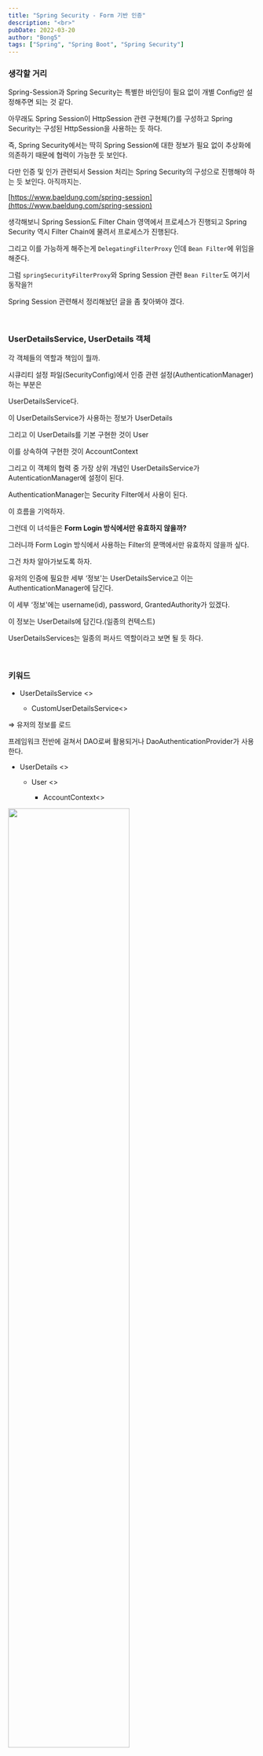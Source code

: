 ```yaml
---
title: "Spring Security - Form 기반 인증"
description: "<br>"
pubDate: 2022-03-20
author: "Bong5"
tags: ["Spring", "Spring Boot", "Spring Security"]
---
```

### 생각할 거리

Spring-Session과 Spring Security는 특별한 바인딩이 필요 없이 개별 Config만 설정해주면 되는 것 같다.

아무래도 Spring Session이 HttpSession 관련 구현체(?)를 구성하고 Spring Security는 구성된 HttpSession을 사용하는 듯 하다.

즉, Spring Security에서는 딱히 Spring Session에 대한 정보가 필요 없이 추상화에 의존하기 때문에 협력이 가능한 듯 보인다.

다만 인증 및 인가 관련되서 Session 처리는 Spring Security의 구성으로 진행해야 하는 듯 보인다. 아직까지는.

[https://www.baeldung.com/spring-session](https://www.baeldung.com/spring-session)

생각해보니 Spring Session도 Filter Chain 영역에서 프로세스가 진행되고 Spring Security 역시 Filter Chain에 물려서 프로세스가 진행된다.

그리고 이를 가능하게 해주는게 `DelegatingFilterProxy` 인데 `Bean Filter`에 위임을 해준다.

그럼 `springSecurityFilterProxy`와 Spring Session 관련 `Bean Filter`도 여기서 동작을?!

Spring Session 관련해서 정리해놨던 글을 좀 찾아봐야 겠다.

<br>

### UserDetailsService, UserDetails 객체

각 객체들의 역할과 책임이 뭘까.

시큐리티 설정 파일(SecurityConfig)에서 인증 관련 설정(AuthenticationManager)하는 부분은

UserDetailsService다.

이 UserDetailsService가 사용하는 정보가 UserDetails

그리고 이 UserDetails를 기본 구현한 것이 User 

이를 상속하여 구현한 것이 AccountContext

그리고 이 객체의 협력 중 가장 상위 개념인 UserDetailsService가 AutenticationManager에 설정이 된다.

AuthenticationManager는 Security Filter에서 사용이 된다.

이 흐름을 기억하자.

그런데 이 녀석들은 **Form Login 방식에서만 유효하지 않을까?**

그러니까 Form Login 방식에서 사용하는 Filter의 문맥에서만 유효하지 않을까 싶다.

그건 차차 알아가보도록 하자.

유저의 인증에 필요한 세부 ‘정보'는 UserDetailsService고 이는 AuthenticationManager에 담긴다.

이 세부 ‘정보'에는 username(id), password, GrantedAuthority가 있겠다.

이 정보는 UserDetails에 담긴다.(일종의 컨텍스트)

UserDetailsServices는 일종의 퍼사드 역할이라고 보면 될 듯 하다.

<br>

### 키워드

- UserDetailsService <<interface>>
    - CustomUserDetailsService<<implement>>

⇒ 유저의 정보를 로드

프레임워크 전반에 걸쳐서 DAO로써 활용되거나 DaoAuthenticationProvider가 사용한다.

- UserDetails <<interface>>
    - User <<implement>>
        - AccountContext<<implement>>

<img src="/assets/img/springsecurity/img11.png" width="70%" height="auto" >

---

<br>

### AuthenticationProvider 객체 활용 및 구현

위에서 구현 및 활용한 `UserDetailsService`가 반환하는 `UserDetails`에 대해서 검증을 진행해야 함

이러한 검증은 `AuthenticationProvider`중 하나가 사용되는데, 우리는 이를 구현한 `CustomAuthenticationProvider`를 활용할 예정

<br>

### CustomAuthenticationProvider

`AuthenticationManager(ProviderManager)`가 호출할 `CustomAuthenticationProvider`를 구현하여 인증 유저에 대한 검증 로직을 수행

<img src="/assets/img/springsecurity/img12.png" width="70%" height="auto" >

<script src="https://gist.github.com/BongHoLee/97a92ee649c610e7ac4dbf3b1701ecbc.js"></script>

<br>

### Logout 및 보안처리

- SecurityContextLogoutHandler를 사용할 수 있다.

<script src="https://gist.github.com/BongHoLee/ae253db98eb666efb474243bcb886770.js"></script>

<br>

### 이쯤에서 Spring Session과 함께 해보자.

[https://www.baeldung.com/spring-session-jdbc](https://www.baeldung.com/spring-session-jdbc)

[https://www.javadevjournal.com/spring/spring-session-with-jdbc/](https://www.javadevjournal.com/spring/spring-session-with-jdbc/)

- spring-session-jdbc

디펜던시를 확인해보면 자동으로 session 관련 sql을 실행할 수 있게끔 sql 파일을 갖고 있음.

Configuration에서 `@EnableJdbcHttpSession`을 해주면 안된다. → Spring Autoconfiguration이 작동하지 않음(직접 작성하는것으로 인식)

따라서 `@SpringBootApplication`과 함께 위 어노테이션을 붙여주자.

뭔가 postgresql은 sqlsession table을 직접 생성해줘야 하나보다..

그리고  Account 객체를 Serializable 구현을 해줘야한다. → 세션에 이 객체가 직렬화 되어 저장되나 보다.

---

<br>

### 인증 추가 정보 전달 및 설정

### WebAuthenticationDetails, AuthenticationDetailsSource

<img src="/assets/img/springsecurity/img13.png" width="70%" height="auto" >

- AuthenticationFilter(UsernamePasswordAuthenticationFilter)
    - Security Filter 중 인증에 대한 책임을 담당하는 필터
- WebAuthenticationDetails
    - 인증 과정 중 전달된 데이터를 저장
    - Authentication의 details 속성에 저장
- AuthenticationDetailsSource
    - WebAuthenticationDetails 객체를 생성

클라이언트가 인증 정보(username, password) 외의 데이터를 전달하는 경우가 있다.

그리고 이 데이터들은 인증 과정, 인증 이후 등에서 필요할 때 사용이 되어야 할 수 있다.

이 때 이 정보들을 `Authentication` 객체의 `details` 속성에 담아서 저장을 하여 사용하는데, 이 `details` 객체의 타입은 `object`로써 어떤 타입도 저장이 가능하다.

그리고 그 `details` 중 하나가 바로 `WebAuthenticationDetails`이다. 

`WebAuthenticationDetails` 객체를 생성하는 객체가 `AuthenticationDetailsSource`

즉, `WebAuthenticationDetails` 객체는 클라이언트가 추가적으로 전달하는 데이터를 저장한다.

스프링 시큐리티는 기본적으로 `remoteAddress, SessionId`는 제공한다.

간단하게 AuthenticationFilter의 구현체 중 하나인 `UsernamePasswordAuthenticationFilter`의 코드를 살펴보면

<script src="https://gist.github.com/BongHoLee/1affab1538cd6d10622c6ba9d9d6f820.js"></script>

추가 설명이 필요 없이 위 코드의 주석을 확인해보면 

- 클라이언트의 요청
- AuthenticationFilter(UsernamePasswordAuthenticationFilter)가 호출됨
    - 클라이언트가 전달한 request로부터 username, password를 얻어옴
    - 인증을 위한(아직 인증은 안된) Authentication(UsernamePasswordAuthenticationToken) 생성
    - 생성한 Authentication에 details 속성 설정(setDetails)
- AuthenticationDetailsSource가 WebAuthenticationDetails를 세팅

이 `details`는 `Authentication` 객체가 활용될 수 있는 곳이라면 어디든 전역적으로 사용 할 수 있다.

<br>

### 인증 성공 핸들러

<img src="/assets/img/springsecurity/img14.png" width="70%" height="auto" >

인증 성공 핸들러에서 세션에 필요한 요소들을 추가하는 등 처리할 수 있을듯.

<br>

### CustomAuthenticationSuccessHandler

인증 성공 이후 `AuthenticationSuccessHanlder`를 호출하여 후속 작업을 할 수 있다.

`AuthenticationSuccessHadnler`는 인터페이스라서 아래 두 개 작업이 가능하다.

- 직접 구현체를 만들어서 등록한다.
- 스프링 시큐리티가 기본적으로 제공하는 클래스를 상속하여 추가 구현한다.

강좌에서는 상속을 이용해서 진행

<br>

<script src="https://gist.github.com/BongHoLee/6a6873cda225a8284e68d583e2f734b1.js"></script>

<br>

### 인증 실패 핸들러 구현

<img src="/assets/img/springsecurity/img15.png" width="70%" height="auto" >

인증 실패 시 AuthenticationFilter는 AuthenticationFailureHandler를 호출한다.

그리고 `AuthenticationFailureHandler`는 인터페이스로, 사용하는 방법에는 두 가지가 있다.

- 직접 구현체 구현 및 등록
- 스프링 시큐리티가 기본적으로 제공하는 구현체 상속

이번 강좌에서는 기본적으로 제공하는 구현체를 상속하는 방법으로 진행한다.

<br>

### CustomAuthenticationFailureHandler

<script src="https://gist.github.com/BongHoLee/ecba144a71d4f89c61eda0cc96817cbc.js"></script>

인증 프로세스 중 발생한 예외에 대해서 각각 에러 메시지를 설정했다.

그리고 인증 실패에 따른 이동 경로는 `/login?error=true&exception = errorMessage` 처럼 처리를 하고 이후 작업에 대해서 부모 클래스에 위임을 해준다.

이렇게 이동 경로로 redirect하게 되면 login Controller가 위 요청을 받아 처리한다.

<br>

### 인증 거부(인가 안됨) 처리

인증은 성공했지만 성공 이후 클라이언트가 접근하려는 자원에 대한 권한이 없을 경우 `인가 예외`(AcessDeniedException)가 발생하게 된다.

`인가 예외`는 **인증 필터가 처리하는게 아니라 `ExceptionTranslationFilter`가 처리**한다.

즉, 유저에 대한 인증은 처리되었지만 인증과 동시에 접근하려는 자원에 대한 `인가 예외`(AccessDeniedException)가 발생한 경우 
`ExceptionTranslationFilter`에서 `AccessDeniedHandler`를 호출하여 처리한다.

우리는 여기서 `AccessDeniedHandler`를 구현해보자.

<br>

### CustomAccessDeniedHandler

<script src="https://gist.github.com/BongHoLee/70452748172a996a215e7ab0195f3667.js"></script>